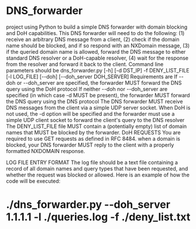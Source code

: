 # DNS_forwarder
project using Python to build a simple DNS forwarder with domain blocking and DoH capabilities. This DNS forwarder will need to do the following: (1) receive an arbitrary DNS message from a client, (2) check if the domain name should be blocked, and if so respond with an NXDomain message, (3) if the queried domain name is allowed, forward the DNS message to either standard DNS resolver or a DoH-capable resolver, (4) wait for the response from the resolver and forward it back to the client. Command line parameters should be dns_forwarder.py [-h] [-d DST_IP] -f DENY_LIST_FILE 
                        [-l LOG_FILE] [--doh] [--doh_server DOH_SERVER]  Requirements are If --doh or --doh_server are specified, the forwarder MUST forward the DNS query using the DoH protocol
If neither --doh nor --doh_server are specified (in which case -d MUST be present), the forwarder MUST forward the DNS query using the DNS protocol
The DNS forwarder MUST receive DNS messages from the client via a simple UDP server socket.
When DoH is not used, the -d option will be specified and the forwarder must use a simple UDP client socket to forward the client's query to the DNS resolver
The DENY_LIST_FILE file MUST contain a (potentially empty) list of domain names that MUST be blocked by the forwarder. 
DoH REQUESTS
You are required to use GET requests as defined in RFC 8484.  when a domain is blocked, your DNS forwarder MUST reply to the client with a properly formatted NXDOMAIN response.

LOG FILE ENTRY FORMAT
The log file should be a text file containing a record of all domain names and query types that have been requested, and whether the request was blocked or allowed. Here is an example of how the code will be executed:

# ./dns_forwarder.py --doh_server 1.1.1.1 -l ./queries.log -f ./deny_list.txt

